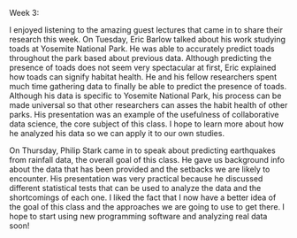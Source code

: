 Week 3:

  I enjoyed listening to the amazing guest lectures that came in to share their research this week. On Tuesday, Eric Barlow talked about his work studying toads at Yosemite National Park. He was able to accurately predict toads throughout the park based about previous data. Although predicting the presence of toads does not seem very spectacular at first, Eric explained how toads can signify habitat health. He and his fellow researchers spent much time gathering data to finally be able to predict the presence of toads. Although his data is specific to Yosemite National Park, his process can be made universal so that other researchers can asses the habit health of other parks. His presentation was an example of the usefulness of collaborative data science, the core subject of this class. I hope to learn more about how he analyzed his data so we can apply it to our own studies. 
  
  On Thursday, Philip Stark came in to speak about predicting earthquakes from rainfall data, the overall goal of this class. He gave us background info about the data that has been provided and the setbacks we are likely to encounter. His presentation was very practical because he discussed different statistical tests that can be used to analyze the data and the shortcomings of each one. I liked the fact that I now have a better idea of the goal of this class and the approaches we are going to use to get there. I hope to start using new programming software and analyzing real data soon!
